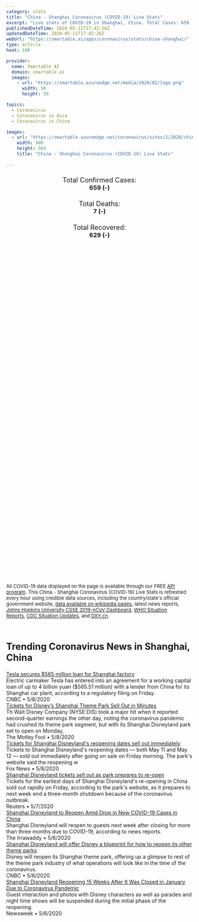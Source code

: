 ```yaml
---
category: stats
title: "China - Shanghai Coronavirus (COVID-19) Live Stats"
excerpt: "Live stats of COVID-19 in Shanghai, China. Total Cases: 659 (-), Deaths: 7 (-), Recoveries: 629(-)."
publishedDateTime: 2020-05-11T17:42:26Z
updatedDateTime: 2020-05-11T17:42:26Z
webUrl: "https://smartable.ai/apps/coronavirus/stats/china-shanghai/"
type: article
heat: 100

provider:
  name: Smartable AI
  domain: smartable.ai
  images:
    - url: "https://smartable.azureedge.net/media/2020/02/logo.png"
      width: 50
      height: 50

topics:
  - Coronavirus
  - Coronavirus in Asia
  - Coronavirus in China

images:
  - url: "https://smartable.azureedge.net/coronavirus/sites/2/2020/china-shanghai.jpg"
    width: 900
    height: 564
    title: "China - Shanghai Coronavirus (COVID-19) Live Stats"

---
```

<div class="total-stats" style="text-align: center;">
    <h3>
	    <div style="font-size: 18px; font-weight: 400;">Total Confirmed Cases:</div>
	    659 (-)
    </h3>
    <h3>
	    <div style="font-size: 18px; font-weight: 400;">Total Deaths:</div>
	    7 (-)
    </h3>
    <h3>
	    <div style="font-size: 18px; font-weight: 400;">Total Recovered:</div>
	    629 (-)
    </h3>
</div>

<script type="text/javascript" src="https://www.gstatic.com/charts/loader.js"></script>

<div id="time_series_chart" style="width: 100%; height: 400px;"></div>
<script type="text/javascript">
  google.charts.load('current', {'packages':['corechart']});
  google.charts.setOnLoadCallback(drawChart);
  function drawChart() {
    var data = google.visualization.arrayToDataTable([
      ['Date', 'Total Cases', 'Total Deaths', 'Total Recovered'],
      ['1/22/2020', 9, 0, 0],['1/23/2020', 16, 0, 0],['1/24/2020', 20, 0, 1],['1/25/2020', 33, 0, 1],['1/26/2020', 40, 1, 1],['1/27/2020', 53, 1, 3],['1/28/2020', 66, 1, 4],['1/29/2020', 96, 1, 5],['1/30/2020', 112, 1, 5],['1/31/2020', 135, 1, 9],['2/1/2020', 169, 1, 10],['2/2/2020', 182, 1, 10],['2/3/2020', 203, 1, 10],['2/4/2020', 219, 1, 12],['2/5/2020', 243, 1, 15],['2/6/2020', 257, 1, 25],['2/7/2020', 277, 1, 30],['2/8/2020', 286, 1, 41],['2/9/2020', 293, 1, 44],['2/10/2020', 299, 1, 48],['2/11/2020', 303, 1, 52],['2/12/2020', 311, 1, 57],['2/13/2020', 315, 1, 62],['2/14/2020', 318, 1, 90],['2/15/2020', 326, 1, 124],['2/16/2020', 328, 1, 140],['2/17/2020', 333, 1, 161],['2/18/2020', 333, 1, 177],['2/19/2020', 333, 2, 186],['2/20/2020', 334, 2, 199],['2/21/2020', 334, 2, 211],['2/22/2020', 335, 3, 227],['2/23/2020', 335, 3, 249],['2/24/2020', 335, 3, 261],['2/25/2020', 336, 3, 268],['2/26/2020', 337, 3, 272],['2/27/2020', 337, 3, 276],['2/28/2020', 337, 3, 279],['2/29/2020', 337, 3, 287],['3/1/2020', 337, 3, 290],['3/2/2020', 337, 3, 292],['3/3/2020', 338, 3, 294],['3/4/2020', 338, 3, 298],['3/5/2020', 339, 3, 303],['3/6/2020', 342, 3, 306],['3/7/2020', 342, 3, 313],['3/8/2020', 342, 3, 314],['3/9/2020', 342, 3, 315],['3/10/2020', 344, 3, 319],['3/11/2020', 344, 3, 320],['3/12/2020', 344, 3, 321],['3/13/2020', 350, 3, 324],['3/14/2020', 353, 3, 324],['3/15/2020', 355, 3, 324],['3/16/2020', 358, 3, 325],['3/17/2020', 361, 3, 326],['3/18/2020', 363, 3, 326],['3/19/2020', 371, 3, 326],['3/20/2020', 380, 3, 327],['3/21/2020', 394, 4, 328],['3/22/2020', 404, 4, 329],['3/23/2020', 413, 4, 329],['3/24/2020', 414, 4, 330],['3/25/2020', 451, 5, 330],['3/26/2020', 451, 5, 331],['3/27/2020', 485, 5, 334],['3/28/2020', 492, 5, 334],['3/29/2020', 498, 5, 334],['3/30/2020', 509, 5, 338],['3/31/2020', 516, 6, 341],['4/1/2020', 522, 6, 343],['4/2/2020', 522, 6, 343],['4/3/2020', 522, 6, 343],['4/4/2020', 522, 6, 343],['4/5/2020', 522, 6, 343],['4/6/2020', 522, 6, 343],['4/7/2020', 522, 6, 343],['4/8/2020', 522, 6, 343],['4/9/2020', 522, 6, 343],['4/10/2020', 555, 7, 435],['4/11/2020', 607, 7, 438],['4/12/2020', 607, 7, 446],['4/13/2020', 618, 7, 458],['4/14/2020', 622, 7, 468],['4/15/2020', 628, 7, 485],['4/16/2020', 628, 7, 512],['4/17/2020', 628, 7, 512],['4/18/2020', 635, 7, 516],['4/19/2020', 638, 7, 521],['4/20/2020', 638, 7, 530],['4/21/2020', 639, 7, 530],['4/22/2020', 640, 7, 534],['4/23/2020', 641, 7, 534],['4/24/2020', 641, 7, 547],['4/25/2020', 642, 7, 558],['4/26/2020', 642, 7, 568],['4/27/2020', 644, 7, 594],['4/28/2020', 645, 7, 597],['4/29/2020', 647, 7, 597],['4/30/2020', 652, 7, 599],['5/1/2020', 652, 7, 605],['5/2/2020', 652, 7, 612],['5/3/2020', 655, 7, 615],['5/4/2020', 656, 7, 619],['5/5/2020', 656, 7, 620],['5/6/2020', 657, 7, 620],['5/7/2020', 657, 7, 623],['5/8/2020', 657, 7, 623],['5/9/2020', 659, 7, 629],['5/10/2020', 659, 7, 629],['5/11/2020', 659, 7, 629],
    ]);
    var options = {
      curveType: 'none',
      chartArea: {'width': '80%', 'height': '80%'},
      legend: { position: 'top' },
      lineWidth: 5,
      colors: ['#f60109', '#444444', '#81B71F']
    };
    var chart = new google.visualization.LineChart(document.getElementById('time_series_chart'));
    chart.draw(data, options);
  }
</script>

<div id="geo_chart" style="width: 100%; height: 500px;"></div>
<script type="text/javascript">
  google.charts.load('current', {
    'packages':['geochart'],
    'mapsApiKey': 'AIzaSyDk1HhVhLaveyKrUhhHZ5YwzIpEcbdal6U'
  });
  google.charts.setOnLoadCallback(drawRegionsMap);
  function drawRegionsMap() {
    var data = google.visualization.arrayToDataTable([
      ['Location', 'Total Cases', 'Total Deaths'],
      ["Shanghai Shi", 659, 7]
    ]);
    var options = {
      backgroundColor: {fill:'transparent',stroke:'#FFF' ,strokeWidth:0 }, 
      region: 'CN',
      resolution: 'provinces', 
      legend: 'none',
      colorAxis: {
          colors: ['#FFE2E2', '#f60109']
      }
    };
    var chart = new google.visualization.GeoChart(document.getElementById('geo_chart'));
    chart.draw(data, options);
  };
</script>



<span style="font-size: 13px">All COVID-19 data displayed on the page is available through our FREE <a href="https://developer.smartable.ai">API program</a>. This China - Shanghai Coronavirus (COVID-19) Live Stats is refreshed every hour using credible data sources, including the country/state's official government website, <a href="https://en.wikipedia.org/wiki/2019%E2%80%9320_coronavirus_pandemic" target="_blank">data available on wikipedia pages</a>, latest news reports, <a href="https://systems.jhu.edu/research/public-health/ncov/" target="_blank">Johns Hopkins University CSSE 2019-nCoV Dashboard</a>, <a href="https://www.who.int/emergencies/diseases/novel-coronavirus-2019/situation-reports" target="_blank">WHO Situation Reports</a>, <a href="https://www.cdc.gov/coronavirus/2019-ncov/index.html" target="_blank">CDC Situation Updates</a>, and <a href="https://ncov.dxy.cn/ncovh5/view/pneumonia" target="_blank">DXY.cn</a>.</span>


<h2 id="news" class="center" style="margin-top: 60px; font-size: 25px;">Trending Coronavirus News in Shanghai, China</h2>
<div class="row">
<div class="col-md-6 col-sm-12">
  <div class="content-card">
	<a href="https://www.cnbc.com/2020/05/08/tesla-secures-565-million-loan-for-shanghai-factory.html"><div class="card-image" style="background-image: url(https://image.cnbcfm.com/api/v1/image/106434195-1583836562190gettyimages-1096056696.jpeg?v=1588955619)"></div></a>
	<div class="content">
		<div class="card-title"><a href="https://www.cnbc.com/2020/05/08/tesla-secures-565-million-loan-for-shanghai-factory.html">Tesla secures $565 million loan for Shanghai factory</a></div>
		<div class="card-excerpt">Electric carmaker Tesla has entered into an agreement for a working capital loan of up to 4 billion yuan ($565.51 million) with a lender from China for its Shanghai car plant, according to a regulatory filing on Friday.</div>
		<div class="card-meta">
			<span class="card-provider">CNBC</span> • <span class="card-date">5/8/2020</span>
		</div>
	</div>
  </div>
</div>
<div class="col-md-6 col-sm-12">
  <div class="content-card">
	<a href="https://www.fool.com/investing/2020/05/08/tickets-for-disneys-shanghai-theme-park-sell-out-i.aspx"><div class="card-image" style="background-image: url(https://g.foolcdn.com/image/?url=https%3A%2F%2Fg.foolcdn.com%2Feditorial%2Fimages%2F572972%2Fgettyimages-ferriswheel.jpg&w=1200&op=resize)"></div></a>
	<div class="content">
		<div class="card-title"><a href="https://www.fool.com/investing/2020/05/08/tickets-for-disneys-shanghai-theme-park-sell-out-i.aspx">Tickets for Disney’s Shanghai Theme Park Sell Out in Minutes</a></div>
		<div class="card-excerpt">Th Walt Disney Company (NYSE:DIS) took a major hit when it reported second-quarter earnings the other day, noting the coronavirus pandemic had crushed its theme park segment, but with its Shanghai Disneyland park set to open on Monday,</div>
		<div class="card-meta">
			<span class="card-provider">The Motley Fool</span> • <span class="card-date">5/8/2020</span>
		</div>
	</div>
  </div>
</div>
<div class="col-md-6 col-sm-12">
  <div class="content-card">
	<a href="https://www.foxnews.com/travel/tickets-disneyland-shanghai-sell-out-immediately"><div class="card-image" style="background-image: url(https://a57.foxnews.com/static.foxnews.com/foxnews.com/content/uploads/2020/05/640/320/ShanghaiDisneytownHECTOR-RETAMALAFP-via-Getty-Images.jpg?ve=1&tl=1)"></div></a>
	<div class="content">
		<div class="card-title"><a href="https://www.foxnews.com/travel/tickets-disneyland-shanghai-sell-out-immediately">Tickets for Shanghai Disneyland's reopening dates sell out immediately</a></div>
		<div class="card-excerpt">Tickets to Shanghai Disneyland's reopening dates — both May 11 and May 12 — sold out immediately after going on sale on Friday morning. The park's website said the reopening w</div>
		<div class="card-meta">
			<span class="card-provider">Fox News</span> • <span class="card-date">5/8/2020</span>
		</div>
	</div>
  </div>
</div>
<div class="col-md-6 col-sm-12">
  <div class="content-card">
	<a href="https://www.reuters.com/article/us-health-coronavirus-disney-shanghai-idUSKBN22K0N6"><div class="card-image" style="background-image: url(https://s1.reutersmedia.net/resources/r/?m=02&d=20200508&t=2&i=1517907501&w=&fh=545px&fw=&ll=&pl=&sq=&r=LYNXMPEG470D2)"></div></a>
	<div class="content">
		<div class="card-title"><a href="https://www.reuters.com/article/us-health-coronavirus-disney-shanghai-idUSKBN22K0N6">Shanghai Disneyland tickets sell out as park prepares to re-open</a></div>
		<div class="card-excerpt">Tickets for the earliest days of Shanghai Disneyland's re-opening in China sold out rapidly on Friday, according to the park's website, as it prepares to next week end a three-month shutdown because of the coronavirus outbreak.</div>
		<div class="card-meta">
			<span class="card-provider">Reuters</span> • <span class="card-date">5/7/2020</span>
		</div>
	</div>
  </div>
</div>
<div class="col-md-6 col-sm-12">
  <div class="content-card">
	<a href="https://www.irrawaddy.com/news/asia/shanghai-disneyland-reopen-amid-drop-new-covid-19-cases-china.html"><div class="card-image" style="background-image: url(https://www.irrawaddy.com/wp-content/uploads/2020/05/cropped_image_l-copy.jpg)"></div></a>
	<div class="content">
		<div class="card-title"><a href="https://www.irrawaddy.com/news/asia/shanghai-disneyland-reopen-amid-drop-new-covid-19-cases-china.html">Shanghai Disneyland to Reopen Amid Drop in New COVID-19 Cases in China</a></div>
		<div class="card-excerpt">Shanghai Disneyland will reopen to guests next week after closing for more than three months due to COVID-19, according to news reports.</div>
		<div class="card-meta">
			<span class="card-provider">The Irrawaddy</span> • <span class="card-date">5/6/2020</span>
		</div>
	</div>
  </div>
</div>
<div class="col-md-6 col-sm-12">
  <div class="content-card">
	<a href="https://www.cnbc.com/2020/05/06/shanghai-disneyland-will-offer-a-blueprint-for-reopening-other-parks.html"><div class="card-image" style="background-image: url(https://image.cnbcfm.com/api/v1/image/106232490-1573165463951gettyimages-696735840.jpeg?v=1588780477)"></div></a>
	<div class="content">
		<div class="card-title"><a href="https://www.cnbc.com/2020/05/06/shanghai-disneyland-will-offer-a-blueprint-for-reopening-other-parks.html">Shanghai Disneyland will offer Disney a blueprint for how to reopen its other theme parks</a></div>
		<div class="card-excerpt">Disney will reopen its Shanghai theme park, offering up a glimpse to rest of the theme park industry of what operations will look like in the time of the coronavirus.</div>
		<div class="card-meta">
			<span class="card-provider">CNBC</span> • <span class="card-date">5/6/2020</span>
		</div>
	</div>
  </div>
</div>
<div class="col-md-6 col-sm-12">
  <div class="content-card">
	<a href="https://www.newsweek.com/shanghai-disneyland-reopening-15-weeks-after-it-was-closed-january-due-coronavirus-pandemic-1502356"><div class="card-image" style="background-image: url(https://d.newsweek.com/en/full/1587785/shanghai-disneyland-china-june-16-2017.jpg)"></div></a>
	<div class="content">
		<div class="card-title"><a href="https://www.newsweek.com/shanghai-disneyland-reopening-15-weeks-after-it-was-closed-january-due-coronavirus-pandemic-1502356">Shanghai Disneyland Reopening 15 Weeks After It Was Closed in January Due to Coronavirus Pandemic</a></div>
		<div class="card-excerpt">Guest interaction and photos with Disney characters as well as parades and night time shows will be suspended during the initial phase of the reopening.</div>
		<div class="card-meta">
			<span class="card-provider">Newsweek</span> • <span class="card-date">5/6/2020</span>
		</div>
	</div>
  </div>
</div>

</div>

